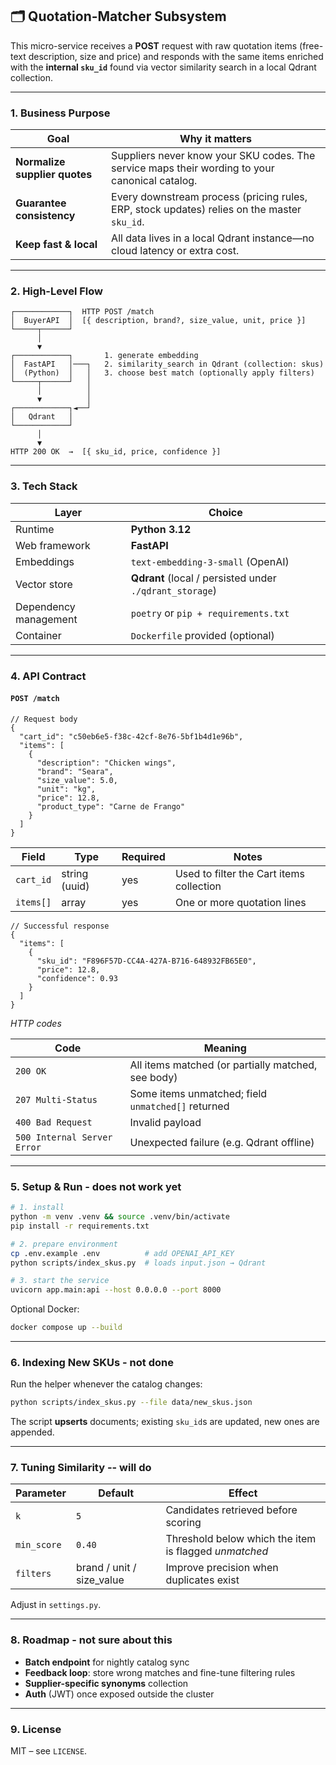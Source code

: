 ## 🗂️ Quotation-Matcher Subsystem

This micro-service receives a **POST** request with raw quotation items (free-text description, size and price) and responds with the same items enriched with the **internal `sku_id`** found via vector similarity search in a local Qdrant collection.

---

### 1. Business Purpose
| Goal | Why it matters |
|------|----------------|
| **Normalize supplier quotes** | Suppliers never know your SKU codes. The service maps their wording to your canonical catalog. |
| **Guarantee consistency** | Every downstream process (pricing rules, ERP, stock updates) relies on the master `sku_id`. |
| **Keep fast & local** | All data lives in a local Qdrant instance—no cloud latency or extra cost. |

---

### 2. High-Level Flow
```
┌────────────┐  HTTP POST /match
│  BuyerAPI  │  [{ description, brand?, size_value, unit, price }]
└─────┬──────┘
      │
      ▼
┌────────────┐       1. generate embedding
│  FastAPI   │───┐   2. similarity_search in Qdrant (collection: skus)
│  (Python)  │   │   3. choose best match (optionally apply filters)
└─────┬──────┘   │
      │          │
      ▼          │
┌────────────┐◄──┘
│   Qdrant   │
└────────────┘
      │
      ▼
HTTP 200 OK  →  [{ sku_id, price, confidence }]
```

---

### 3. Tech Stack
| Layer | Choice |
|-------|--------|
| Runtime | **Python 3.12** |
| Web framework | **FastAPI** |
| Embeddings | `text-embedding-3-small` (OpenAI) |
| Vector store | **Qdrant** (local / persisted under `./qdrant_storage`) |
| Dependency management | `poetry` or `pip + requirements.txt` |
| Container | `Dockerfile` provided (optional) |

---

### 4. API Contract

#### `POST /match`

```jsonc
// Request body
{
  "cart_id": "c50eb6e5-f38c-42cf-8e76-5bf1b4d1e96b",
  "items": [
    {
      "description": "Chicken wings",
      "brand": "Seara",
      "size_value": 5.0,
      "unit": "kg",
      "price": 12.8,
      "product_type": "Carne de Frango"
    }
  ]
}
```

| Field | Type | Required | Notes |
|-------|------|----------|-------|
| `cart_id` | string (uuid) | yes | Used to filter the Cart items collection |
| `items[]` | array | yes | One or more quotation lines |

```jsonc
// Successful response
{
  "items": [
    {
      "sku_id": "F896F57D-CC4A-427A-B716-648932FB65E0",
      "price": 12.8,
      "confidence": 0.93
    }
  ]
}
```

*HTTP codes*

| Code | Meaning |
|------|---------|
| `200 OK` | All items matched (or partially matched, see body) |
| `207 Multi-Status` | Some items unmatched; field `unmatched[]` returned |
| `400 Bad Request` | Invalid payload |
| `500 Internal Server Error` | Unexpected failure (e.g. Qdrant offline) |

---

### 5. Setup & Run - does not work yet

```bash
# 1. install
python -m venv .venv && source .venv/bin/activate
pip install -r requirements.txt

# 2. prepare environment
cp .env.example .env          # add OPENAI_API_KEY
python scripts/index_skus.py  # loads input.json → Qdrant

# 3. start the service
uvicorn app.main:api --host 0.0.0.0 --port 8000
```

Optional Docker:

```bash
docker compose up --build
```

---

### 6. Indexing New SKUs - not done
Run the helper whenever the catalog changes:

```bash
python scripts/index_skus.py --file data/new_skus.json
```

The script **upserts** documents; existing `sku_id`s are updated, new ones are appended.

---

### 7. Tuning Similarity -- will do

| Parameter | Default | Effect |
|-----------|---------|--------|
| `k` | `5` | Candidates retrieved before scoring |
| `min_score` | `0.40` | Threshold below which the item is flagged *unmatched* |
| `filters` | brand / unit / size_value | Improve precision when duplicates exist |

Adjust in `settings.py`.

---

### 8. Roadmap - not sure about this
- **Batch endpoint** for nightly catalog sync  
- **Feedback loop**: store wrong matches and fine-tune filtering rules  
- **Supplier-specific synonyms** collection  
- **Auth** (JWT) once exposed outside the cluster

---

### 9. License
MIT – see `LICENSE`.